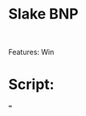 <h1 style="center">Slake BNP</h1>
<br>
<p style="center">Features: Win</p>
<h1>Script:</h1>
<code>=</code>
